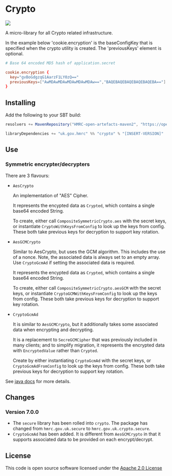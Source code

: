 # Crypto

![](https://img.shields.io/github/v/release/hmrc/crypto)

A micro-library for all Crypto related infrastructure.

In the example below 'cookie.encryption' is the baseConfigKey that is specified
when the crypto utility is created.
The 'previousKeys' element is optional.

```conf
# Base 64 encoded MD5 hash of application.secret

cookie.encryption {
  key="gvBoGdgzqG1AarzF1LY0zQ=="
  previousKeys=["AwMDAwMDAwMDAwMDAwMDAw==","BAQEBAQEBAQEBAQEBAQEBA=="]
}
```

## Installing

Add the following to your SBT build:

```scala
resolvers += MavenRepository("HMRC-open-artefacts-maven2", "https://open.artefacts.tax.service.gov.uk/maven2")

libraryDependencies += "uk.gov.hmrc" %% "crypto" % "[INSERT-VERSION]"
```

## Use

### Symmetric encrypter/decrypters

There are 3 flavours:

- `AesCrypto`

  An implementation of "AES" Cipher.

  It represents the encypted data as `Crypted`, which contains a single base64 encoded String.

  To create, either call `CompositeSymmetricCrypto.aes` with the secret keys, or instantiate `CryptoWithKeysFromConfig` to look up the keys from config. These both take previous keys for decryption to support key rotation.

- `AesGCMCrypto`

  Similar to AesCrypto, but uses the GCM algorithm. This includes the use of a nonce. Note, the associated data is always set to an empty array. Use `CryptoGcmAd` if setting the associated data is required.

  It represents the encypted data as `Crypted`, which contains a single base64 encoded String.

  To create, either call `CompositeSymmetricCrypto.aesGCM` with the secret keys, or instantiate `CryptoGCMWithKeysFromConfig` to look up the keys from config.
  These both take previous keys for decryption to support key rotation.

- `CryptoGcmAd`

  It is similar to `AesGCMCrypto`, but it additionally takes some associated data when encrypting and decrypting.

  It is a replacement to `SecreGCMCipher` that was previously included in many clients; and to simplify migration, it represents the encrypted data with `EncryptedValue` rather than `Crypted`.

  Create by either instantiating `CryptoGcmAd` with the secret keys, or `CryptoGcmAdFromConfig` to look up the keys from config. These both take previous keys for decryption to support key rotation.

See [java docs](https://docs.oracle.com/javase/8/docs/technotes/guides/security/crypto/CryptoSpec.html) for more details.


## Changes

### Version 7.0.0

- The `secure` library has been rolled into `crypto`. The package has changed from `hmrc.gov.uk.secure` to `hmrc.gov.uk.crypto.secure`.
- `CryptoGcmAd` has been added. It is different from `AesGCMCrypto` in that it supports associated data to be provided on each encrypt/decrypt.



## License

This code is open source software licensed under the [Apache 2.0 License]("http://www.apache.org/licenses/LICENSE-2.0.html")
